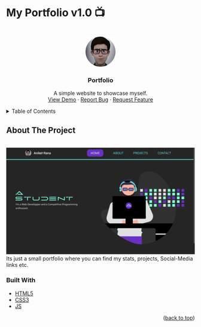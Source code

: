 # My Portfolio v1.0 📺
<div id="top"></div>


<!-- PROJECT LOGO -->
<br />
<div align="center">
  <a href="https://github.com/Aniumbott/Team-Dijkstra_Hackx">
    <img src="https://github.com/Aniumbott/My-Portfolio-v1.0/blob/master/img/DP.jpg" alt="Logo" width="80" height="80">
  </a>

<h3 align="center">Portfolio</h3>

  <p align="center">
    A simple website to showcase myself.
    <br>
    <a href="https://aniumbott.github.io/My-Portfolio-v1.0/">View Demo</a>
    ·
    <a href="https://github.com/Aniumbott/My-Portfolio-v1.0/issues">Report Bug</a>
    ·
    <a href="https://github.com/Aniumbott/My-Portfolio-v1.0/issues">Request Feature</a>
  </p>
</div>



<!-- TABLE OF CONTENTS -->
<details>
  <summary>Table of Contents</summary>
  <ol>
    <li>
      <a href="#about-the-project">About The Project</a>
      <ul>
        <li><a href="#built-with">Built With</a></li>
      </ul>
    </li>
  </ol>
</details>



<!-- ABOUT THE PROJECT -->
## About The Project
<br>
<img width=1920 src="https://github.com/Aniumbott/My-Portfolio-v1.0/blob/master/projects-ss/My-Portfolio-v1.0.png"> 
Its just a small portfolio where you can find my stats, projects, Social-Media links etc.


### Built With
* [HTML5]()
* [CSS3]()
* [JS](https://www.javascript.com/)

<p align="right">(<a href="#top">back to top</a>)</p>
